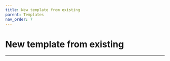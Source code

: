 ```yaml
---
title: New template from existing
parent: Templates
nav_order: 7
---
```


# New template from existing

---
